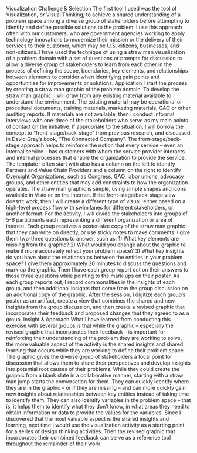 Visualization 
Challenge & Selection
The first tool I used was the tool of Visualization, or Visual Thinking, to achieve a shared understanding of a problem space among a diverse group
of stakeholders before attempting to identify and define possible solutions to the problem. I use this approach often with our customers, who are government
agencies working to apply technology innovations to modernize their mission or the delivery of their services to their customer, which may be U.S. citizens,
businesses, and non-citizens. I have used the technique of using a straw man visualization of a problem domain with a set of questions or prompts for discussion
to allow a diverse group of stakeholders to learn from each other in the process of defining the scope, boundaries, key elements, and relationships between elements
to consider when identifying pain points and opportunities for improvements or solutions.
Application 
I start the process by creating a straw man graphic of the problem domain. To develop the straw man graphic, I will draw from any existing
material available to understand the environment. The existing material may be operational or procedural documents, training materials, marketing 
materials, GAO or other auditing reports. If materials are not available, then I conduct informal interviews with one-three of the stakeholders who serve 
as my main points of contact on the initiative. If appropriate to the situation, I will borrow the concept to “front-stage/back-stage” from previous research,
and discussed in David Gray’s book, “The Connected Company”. The front-stage/back-stage approach helps to reinforce the notion that every service – even an internal
service – has customers with whom the service provider interacts and internal processes that enable the organization to provide the service. The template I often start 
with also has a column on the left to identify Partners and Value Chain Providers and a column on the right to identify Oversight Organizations, such as Congress, GAO,
labor unions, advocacy groups, and other entities that may add constraints to how the organization operates. The straw man graphic is simple, using simple shapes and
icons available in Visio or on the Internet. If the front-stage/back-stage view doesn’t work, then I will create a different type of visual, either based on a high-level
process flow with swim lanes for different stakeholders, or another format. For the activity, I will divide the stakeholders into groups of 5-6 participants each 
representing a different organization or area of interest. Each group receives a poster-size copy of the straw man graphic that they can write on directly,
or use sticky notes to make comments. I give them two-three questions to answer, such as: 1) What key elements are missing from the graphic? 2) What would you 
change about the graphic to make it more accurately reflect your problem space? 3) What key insights do you have about the relationships between the entities in
your problem space? I give them approximately 20 minutes to discuss the questions and mark up the graphic. Then I have each group report out on their answers to those
three questions while pointing to the mark-ups on their poster. As each group reports out, I record commonalities in the insights of each group, and then additional
insights that come from the group discussion on an additional copy of the graphic. After the session, I digitize each group’s poster as an artifact, create a view that 
combines the shared and new insights from the group discussion, and then create a revised graphic that incorporates their feedback and proposed changes that they agreed
to as a group. Insight & Approach What I have learned from conducting this exercise with several groups is that while the graphic – especially the revised graphic that
incorporates their feedback – is important for reinforcing their understanding of the problem they are working to solve, the more valuable aspect of the activity is
the shared insights and shared learning that occurs while they are working to define their problem space. The graphic gives the diverse group of stakeholders a focal
point for discussion that allows them to share their perspectives and develop insights into potential root causes of their problems. While they could create the
graphic from a blank slate in a collaborative manner, starting with a straw man jump starts the conversation for them. They can quickly identify where they are in 
the graphic – or if they are missing – and can more quickly gain new insights about relationships between key entities instead of taking time to identify them. 
They can also identify variables in the problem space – that is, it helps them to identify what they don’t know, in what areas they need to obtain information or data
to provide the values for the variables. Since I discovered that the most valuable aspect is the shared insights and learning, next time I would use the visualization 
activity as a starting point for a series of design thinking activities. Then the revised graphic that incorporates their combined feedback can serve as a reference
tool throughout the remainder of their work.
